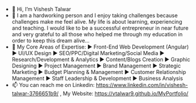 - 👋 Hi, I’m Vishesh Talwar
- 🌱 I am a hardworking person and I enjoy taking challenges because challenges make me feel alive. My life is about learning, experiencing and teaching. I would like to be a successful entrepreneur in near future and very grateful to all those who helped me through my education in order to keep this dream alive...
- 👀 My Core Areas of Expertise:
► Front-End Web Development (Angular)
► UI/UX Design
► SEO/PPC/Digital Marketing/Social Media
► Research/Development & Analytics
► Content/Blogs Creation
► Graphic Designing
► Project Management
► Brand Management
► Strategic Marketing
► Budget Planning & Management
► Customer Relationship Management
► Staff Leadership & Development
► Business Analysis
- 📫 You can reach me on Linkedin: https://www.linkedin.com/in/vishesh-talwar-3766651b9/ , My Website: https://vtalwar9.github.io/MyPortfolio/

<!---
vtalwar9/vtalwar9 is a ✨ special ✨ repository because its `README.md` (this file) appears on your GitHub profile.
You can click the Preview link to take a look at your changes.
--->
